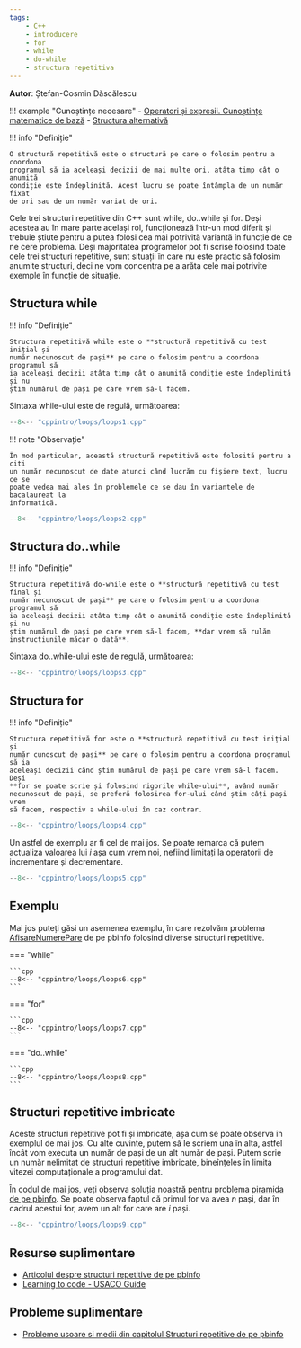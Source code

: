 ```yaml
---
tags:
    - C++
    - introducere
    - for
    - while
    - do-while
    - structura repetitiva
---
```


**Autor**: Ștefan-Cosmin Dăscălescu

!!! example "Cunoștințe necesare"
    - [Operatori și expresii. Cunoștințe matematice de bază](https://edu.roalgo.ro/cppintro/basic-math/)
    - [Structura alternativă](https://edu.roalgo.ro/cppintro/conditions-if/)

!!! info "Definiție"

    O structură repetitivă este o structură pe care o folosim pentru a coordona
    programul să ia aceleași decizii de mai multe ori, atâta timp cât o anumită
    condiție este îndeplinită. Acest lucru se poate întâmpla de un număr fixat
    de ori sau de un număr variat de ori.

Cele trei structuri repetitive din C++ sunt while, do..while și for. Deși
acestea au în mare parte același rol, funcționează într-un mod diferit și
trebuie știute pentru a putea folosi cea mai potrivită variantă în funcție de ce
ne cere problema. Deși majoritatea programelor pot fi scrise folosind toate cele
trei structuri repetitive, sunt situații în care nu este practic să folosim
anumite structuri, deci ne vom concentra pe a arăta cele mai potrivite exemple
în funcție de situație.

## Structura while

!!! info "Definiție"

    Structura repetitivă while este o **structură repetitivă cu test inițial și
    număr necunoscut de pași** pe care o folosim pentru a coordona programul să
    ia aceleași decizii atâta timp cât o anumită condiție este îndeplinită și nu
    știm numărul de pași pe care vrem să-l facem.

Sintaxa while-ului este de regulă, următoarea:

```cpp
--8<-- "cppintro/loops/loops1.cpp"
```

!!! note "Observație"

    În mod particular, această structură repetitivă este folosită pentru a citi
    un număr necunoscut de date atunci când lucrăm cu fișiere text, lucru ce se
    poate vedea mai ales în problemele ce se dau în variantele de bacalaureat la
    informatică.

```cpp
--8<-- "cppintro/loops/loops2.cpp"
```

## Structura do..while

!!! info "Definiție"

    Structura repetitivă do-while este o **structură repetitivă cu test final și
    număr necunoscut de pași** pe care o folosim pentru a coordona programul să
    ia aceleași decizii atâta timp cât o anumită condiție este îndeplinită și nu
    știm numărul de pași pe care vrem să-l facem, **dar vrem să rulăm
    instrucțiunile măcar o dată**.

Sintaxa do..while-ului este de regulă, următoarea:

```cpp
--8<-- "cppintro/loops/loops3.cpp"
```

## Structura for

!!! info "Definiție"

    Structura repetitivă for este o **structură repetitivă cu test inițial și
    număr cunoscut de pași** pe care o folosim pentru a coordona programul să ia
    aceleași decizii când știm numărul de pași pe care vrem să-l facem. Deși
    **for se poate scrie și folosind rigorile while-ului**, având număr
    necunoscut de pași, se preferă folosirea for-ului când știm câți pași vrem
    să facem, respectiv a while-ului în caz contrar.

```cpp
--8<-- "cppintro/loops/loops4.cpp"
```

Un astfel de exemplu ar fi cel de mai jos. Se poate remarca că putem actualiza
valoarea lui $i$ așa cum vrem noi, nefiind limitați la operatorii de
incrementare și decrementare.

```cpp
--8<-- "cppintro/loops/loops5.cpp"
```

## Exemplu

Mai jos puteți găsi un asemenea exemplu, în care rezolvăm problema
[AfisareNumerePare](https://www.pbinfo.ro/probleme/330/afisarenumerepare) de pe
pbinfo folosind diverse structuri repetitive.

=== "while"

    ```cpp
    --8<-- "cppintro/loops/loops6.cpp"
    ```

=== "for"

    ```cpp
    --8<-- "cppintro/loops/loops7.cpp"
    ```

=== "do..while"

    ```cpp
    --8<-- "cppintro/loops/loops8.cpp"
    ```

## Structuri repetitive imbricate

Aceste structuri repetitive pot fi și imbricate, așa cum se poate observa în
exemplul de mai jos. Cu alte cuvinte, putem să le scriem una în alta, astfel
încât vom executa un număr de pași de un alt număr de pași. Putem scrie un număr
nelimitat de structuri repetitive imbricate, bineînțeles în limita vitezei
computaționale a programului dat.

În codul de mai jos, veți observa soluția noastră pentru problema [piramida de
pe pbinfo](https://www.pbinfo.ro/probleme/351/piramida). Se poate observa faptul
că primul for va avea $n$ pași, dar în cadrul acestui for, avem un alt for care
are $i$ pași.

```cpp
--8<-- "cppintro/loops/loops9.cpp"
```

## Resurse suplimentare

- [Articolul despre structuri repetitive de pe
  pbinfo](https://www.pbinfo.ro/articole/71/structuri-repetitive)
- [Learning to code - USACO
  Guide](https://usaco.guide/general/resources-learning-to-code?lang=cpp)

## Probleme suplimentare

- [Probleme usoare si medii din capitolul Structuri repetitive de pe
  pbinfo](https://www.pbinfo.ro/probleme/categorii/7/elemente-de-baza-ale-limbajului-structuri-repetitive)
